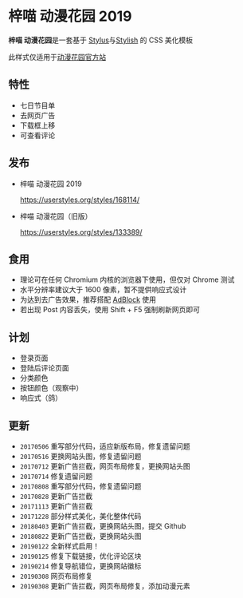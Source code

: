 # 梓喵 动漫花园 2019

**梓喵 动漫花园**是一套基于 [Stylus](https://github.com/stylus/stylus)与[Stylish](https://github.com/stylish-userstyles/stylish) 的 CSS 美化模板

此样式仅适用于[动漫花园官方站](https://share.dmhy.org/)

## 特性

* 七日节目单
* 去网页广告
* 下载框上移
* 可查看评论

## 发布

* 梓喵 动漫花园 2019

  https://userstyles.org/styles/168114/

* 梓喵 动漫花园（旧版）

  https://userstyles.org/styles/133389/

## 食用

* 理论可在任何 Chromium 内核的浏览器下使用，但仅对 Chrome 测试
* 水平分辨率建议大于 1600 像素，暂不提供响应式设计
* 为达到去广告效果，推荐搭配 [AdBlock](https://chrome.google.com/webstore/detail/adblock/gighmmpiobklfepjocnamgkkbiglidom) 使用
* 若出现 Post 内容丢失，使用 Shift + F5 强制刷新网页即可

## 计划

* 登录页面
* 登陆后评论页面
* 分类颜色
* 按钮颜色（观察中）
* 响应式（鸽）

## 更新

* `20170506` 重写部分代码，适应新版布局，修复遗留问题
* `20170516` 更换网站头图，修复遗留问题
* `20170712` 更新广告拦截，网页布局修复，更换网站头图
* `20170714` 修复遗留问题
* `20170808` 重写部分代码，修复遗留问题
* `20170828` 更新广告拦截
* `20171113` 更新广告拦截
* `20171228` 部分样式美化，美化整体代码
* `20180403` 更新广告拦截，更换网站头图，提交 Github
* `20180822` 更新广告拦截，更换网站头图
* `20190122` 全新样式启用！
* `20190125` 修复下载链接，优化评论区块
* `20190214` 修复导航错位，更换网站徽标
* `20190308` 网页布局修复
* `20190308` 更新广告拦截，网页布局修复，添加动漫元素
